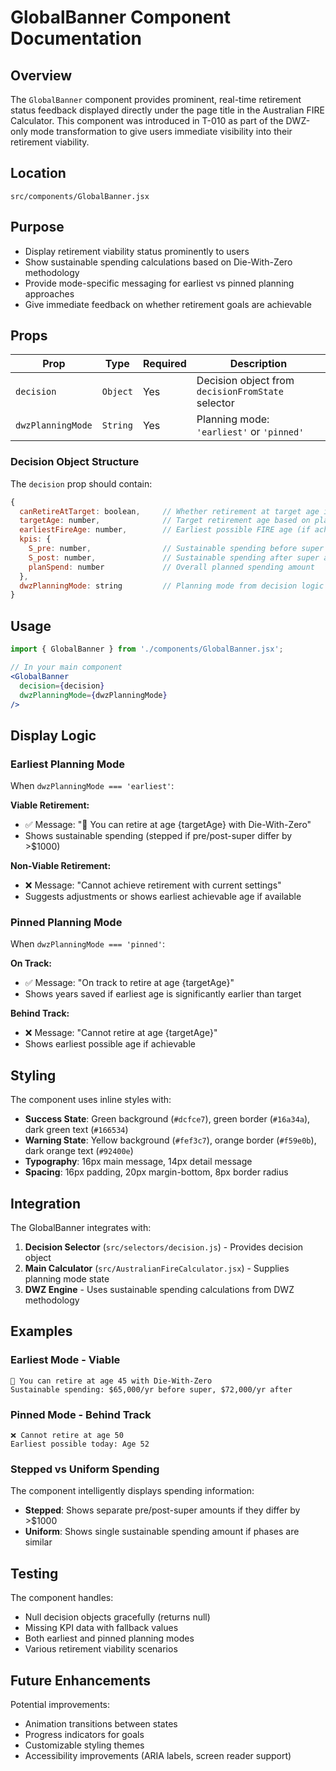 # GlobalBanner Component Documentation

## Overview

The `GlobalBanner` component provides prominent, real-time retirement status feedback displayed directly under the page title in the Australian FIRE Calculator. This component was introduced in T-010 as part of the DWZ-only mode transformation to give users immediate visibility into their retirement viability.

## Location

`src/components/GlobalBanner.jsx`

## Purpose

- Display retirement viability status prominently to users
- Show sustainable spending calculations based on Die-With-Zero methodology  
- Provide mode-specific messaging for earliest vs pinned planning approaches
- Give immediate feedback on whether retirement goals are achievable

## Props

| Prop | Type | Required | Description |
|------|------|----------|-------------|
| `decision` | `Object` | Yes | Decision object from `decisionFromState` selector |
| `dwzPlanningMode` | `String` | Yes | Planning mode: `'earliest'` or `'pinned'` |

### Decision Object Structure

The `decision` prop should contain:

```javascript
{
  canRetireAtTarget: boolean,     // Whether retirement at target age is viable
  targetAge: number,              // Target retirement age based on planning mode  
  earliestFireAge: number,        // Earliest possible FIRE age (if achievable)
  kpis: {
    S_pre: number,                // Sustainable spending before super access
    S_post: number,               // Sustainable spending after super access
    planSpend: number             // Overall planned spending amount
  },
  dwzPlanningMode: string         // Planning mode from decision logic
}
```

## Usage

```jsx
import { GlobalBanner } from './components/GlobalBanner.jsx';

// In your main component
<GlobalBanner 
  decision={decision} 
  dwzPlanningMode={dwzPlanningMode} 
/>
```

## Display Logic

### Earliest Planning Mode

When `dwzPlanningMode === 'earliest'`:

**Viable Retirement:**
- ✅ Message: "🎯 You can retire at age {targetAge} with Die-With-Zero"
- Shows sustainable spending (stepped if pre/post-super differ by >$1000)

**Non-Viable Retirement:**
- ❌ Message: "Cannot achieve retirement with current settings"
- Suggests adjustments or shows earliest achievable age if available

### Pinned Planning Mode  

When `dwzPlanningMode === 'pinned'`:

**On Track:**
- ✅ Message: "On track to retire at age {targetAge}"
- Shows years saved if earliest age is significantly earlier than target

**Behind Track:**
- ❌ Message: "Cannot retire at age {targetAge}"
- Shows earliest possible age if achievable

## Styling

The component uses inline styles with:

- **Success State**: Green background (`#dcfce7`), green border (`#16a34a`), dark green text (`#166534`)
- **Warning State**: Yellow background (`#fef3c7`), orange border (`#f59e0b`), dark orange text (`#92400e`)
- **Typography**: 16px main message, 14px detail message
- **Spacing**: 16px padding, 20px margin-bottom, 8px border radius

## Integration

The GlobalBanner integrates with:

1. **Decision Selector** (`src/selectors/decision.js`) - Provides decision object
2. **Main Calculator** (`src/AustralianFireCalculator.jsx`) - Supplies planning mode state
3. **DWZ Engine** - Uses sustainable spending calculations from DWZ methodology

## Examples

### Earliest Mode - Viable
```
🎯 You can retire at age 45 with Die-With-Zero
Sustainable spending: $65,000/yr before super, $72,000/yr after
```

### Pinned Mode - Behind Track
```  
❌ Cannot retire at age 50
Earliest possible today: Age 52
```

### Stepped vs Uniform Spending

The component intelligently displays spending information:

- **Stepped**: Shows separate pre/post-super amounts if they differ by >$1000
- **Uniform**: Shows single sustainable spending amount if phases are similar

## Testing

The component handles:
- Null decision objects gracefully (returns null)
- Missing KPI data with fallback values  
- Both earliest and pinned planning modes
- Various retirement viability scenarios

## Future Enhancements

Potential improvements:
- Animation transitions between states
- Progress indicators for goals  
- Customizable styling themes
- Accessibility improvements (ARIA labels, screen reader support)
